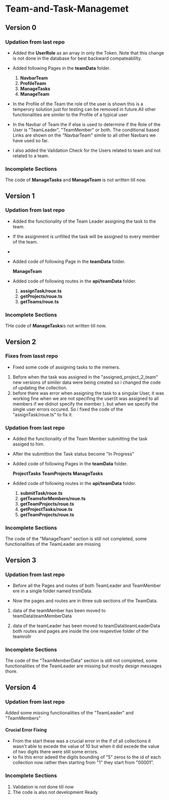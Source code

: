 # Team-and-Task-Managemet
## Version 0

### Updation from last repo

- Added the **UserRole** as an array in only the Token. Note that this change is not done in the database for best backward compateablilty.
- Added following Pages in the **teamData** folder.

  1. **NavbarTeam**
  2. **ProfileTeam**
  3. **ManageTasks**
  4. **ManageTeam**

- In the Profile of the Team the role of the user is shown this is a temperory solution just for testing can be removed in future.All other functionalities are similer to the Profile of a typical user
- In the Navbar of Team the if else is used to determine if the Role of the User is "TeamLeader", "TeamMember" or both. The conditional based Links are shown on the "NavbarTeam" simile to all other Navbars we have used so far.
- I also added the Validation Check for the Users related to team and not related to a team.

### Incomplete Sections

The code of **ManageTasks** and **ManageTeam** is not written till now.
## Version 1

### Updation from last repo

- Added the functionality of the Team Leader assigning the task to the team.
- If the assignment is unfilled the task will be assigned to every member of the team.
-
- Added code of following Page in the **teamData** folder.

  **ManageTeam**

- Added code of following routes in the **api/teamData** folder.

  1.  **assignTask/roue.ts**
  2.  **getProjects/roue.ts**
  3.  **getTeams/roue.ts**

### Incomplete Sections

THe code of **ManageTasks**is not written till now.
## Version 2

### Fixes from lasst repo

- Fixed some code of assigning tasks to the memers.

1. Before when the task was assigned in the "assigned_project_2_team" new versions of similer data were being created so i changed the code of updating the collection.
2. before there was error when assigning the task to a singular User, it was working fine when we are not specifing the user(it was assigned to all members if we didnot specify the member ). but when we specify the single user errors occured. So i fixed the code of the "assignTask/roue.ts" to fix it.

### Updation from last repo

- Added the functionality of the Team Member submitting the task assiged to him.
- After the submittion the Task status become "In Progress"
- Added code of following Pages in the **teamData** folder.

  **ProjectTasks**
  **TeamProjects**
  **ManageTasks**

- Added code of following routes in the **api/teamData** folder.

  1.  **submitTask/roue.ts**
  2.  **getTeamsforMembers/roue.ts**
  3.  **getTeamProjects/roue.ts**
  4.  **getProjectTasks/roue.ts**
  5.  **getTeamProjects/roue.ts**

### Incomplete Sections

The code of the "ManageTeam" section is still not completed, some functionalities of the TeamLeader are missing
## Version 3

### Updation from last repo

- Before all the Pages and routes of both TeamLeader and TeamMember ere in a single folder named trsmData.

- Now the pages and routes are in three sub sections of the TeamData.

1. data of the teamMember has been moved to teamData\teamMemberData

1. data of the teamLeader has been moved to teamData\teamLeaderData
   both routes and pages are inside the one respevtive folder of the teamrollr

### Incomplete Sections

The code of the "TeamMemberData" section is still not completed, some functionalities of the TeamLeader are missing but moslty design messages thore.
## Version 4

### Updation from last repo

Added some missing functionalities of the "TeamLeader" and "TeamMembers"

#### Crucial Error Fixing

- From the start these was a crucial error in the if of all collections it wasn't able to excede the value of 10 but when it did excede the value of two digits there were still some errors.
- to fix this error adeed the digits bounding of "5" zeros to the id of each collection now rather then starting from "1" they start from "00001".

### Incomplete Sections

1. Validation is not done till now
2. The code is also not development Ready

